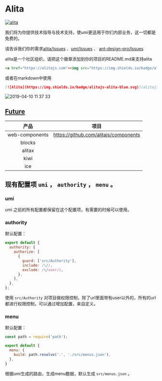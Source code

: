 # Alita
<a href="https://alitajs.com"><img src="https://img.shields.io/badge/alitajs-alita-blue.svg" alt="alita" /></a>

我们将为你提供技术指导与技术支持，使umi更适用于你们内部业务，这一切都是免费的。

请告诉我们你的需求[alita/Issues](https://github.com/alitajs/alita/issues) 、[umi/Issues](https://github.com/umijs/umi/issues) 、 [ant-design-pro/Issues](https://github.com/ant-design/ant-design-pro/issues)

alita是一个社区组织，请把这个徽章添加到你的项目的README.md来支持alita

```html
<a href="https://alitajs.com"><img src="https://img.shields.io/badge/alitajs-alita-blue.svg" alt="alita" /></a>
```

或者在markdown中使用

```markdown
[![Alita](https://img.shields.io/badge/alitajs-alita-blue.svg)](alitajs.com)
```

![2019-04-10 11 37 33](https://user-images.githubusercontent.com/11746742/55874614-75875880-5bc5-11e9-8890-9d10c7f46ca9.gif)

## [Future](https://github.com/alitajs/alita/issues/1)
|产品|项目|
|  :-:  | :-:  |
|web-components| https://github.com/alitajs/components|
|blocks||
|alitax||
|kiwi||
|ice||

## 现有配置项 `umi` ， `authority` ， `menu` 。

### umi
umi 之前的所有配置都保留在这个配置项，有需要的时候可以使用。

### authority

默认配置：

```js
export default {
  authority: {
    authorize: [
      {
        guard: ['src/Authority'],
        include: /\//,
        exclude: /\/user/i,
      },
    ],
  },
};
```
使用 `src/Authority` 对项目做权限控制，除了url里面带有user以外的，所有的url都进行权限控制，可以通过增加配置，来自定义。

### menu 

默认配置：

```js
const path = require('path');

export default {
  menu: {
    build: path.resolve('.', './src/menus.json'),
  },
}
```
根据umi生成的路由，生成menu数据，默认生成 `src/menus.json` 。



